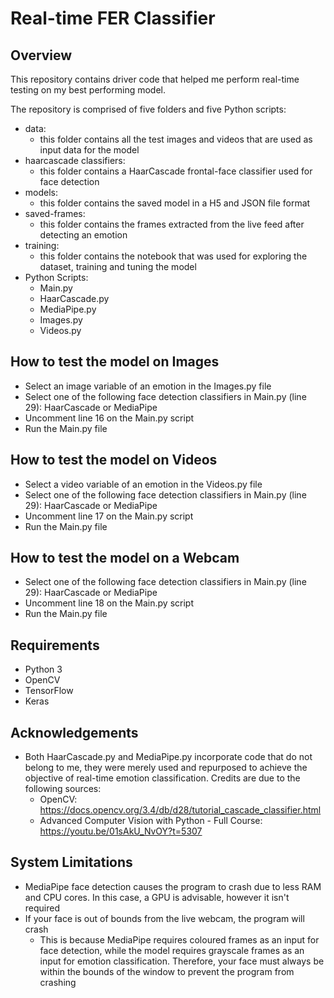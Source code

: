 # Real-time FER Classifier

## Overview
This repository contains driver code that helped me perform real-time testing on my best performing model.

The repository is comprised of five folders and five Python scripts:
- data:
    - this folder contains all the test images and videos that are used as input data for the model
- haarcascade classifiers:
    - this folder contains a HaarCascade frontal-face classifier used for face detection
- models:
    - this folder contains the saved model in a H5 and JSON file format
- saved-frames:
    - this folder contains the frames extracted from the live feed after detecting an emotion
- training:
    - this folder contains the notebook that was used for exploring the dataset, training and tuning the model
- Python Scripts:
    - Main.py
    - HaarCascade.py
    - MediaPipe.py
    - Images.py
    - Videos.py


## How to test the model on Images
- Select an image variable of an emotion in the Images.py file
- Select one of the following face detection classifiers in Main.py (line 29): HaarCascade or MediaPipe
- Uncomment line 16 on the Main.py script
- Run the Main.py file

## How to test the model on Videos
- Select a video variable of an emotion in the Videos.py file
- Select one of the following face detection classifiers in Main.py (line 29): HaarCascade or MediaPipe
- Uncomment line 17 on the Main.py script
- Run the Main.py file

## How to test the model on a Webcam
- Select one of the following face detection classifiers in Main.py (line 29): HaarCascade or MediaPipe
- Uncomment line 18 on the Main.py script
- Run the Main.py file


## Requirements
- Python 3
- OpenCV
- TensorFlow 
- Keras


## Acknowledgements
- Both HaarCascade.py and MediaPipe.py incorporate code that do not belong to me, they were merely used and repurposed to achieve the objective of real-time emotion classification. Credits are due to the following sources:
    - OpenCV: https://docs.opencv.org/3.4/db/d28/tutorial_cascade_classifier.html
    - Advanced Computer Vision with Python - Full Course: https://youtu.be/01sAkU_NvOY?t=5307


## System Limitations
- MediaPipe face detection causes the program to crash due to less RAM and CPU cores. In this case, a GPU is advisable, however it isn't required
- If your face is out of bounds from the live webcam, the program will crash
    - This is because MediaPipe requires coloured frames as an input for face detection, while the model requires grayscale frames as an input for emotion classification. Therefore, your face must always be within the bounds of the window to prevent the program from crashing
